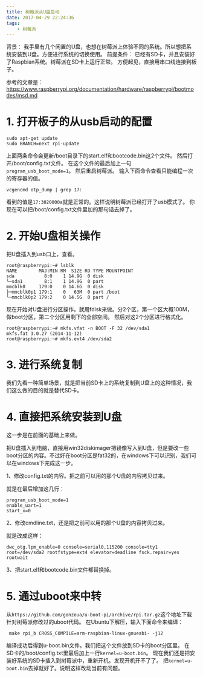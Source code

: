 ```yaml
---
title: 树莓派从U盘启动
date: 2017-04-29 22:24:36
tags:
	- 树莓派
---
```

背景：
我手里有几个闲置的U盘，也想在树莓派上体验不同的系统。所以想把系统安装到U盘。方便进行系统的切换使用。
前提条件：
已经有SD卡，并且安装好了Raspbian系统。树莓派在SD卡上运行正常。
方便起见，直接用串口线连接到板子。

参考的文章是：https://www.raspberrypi.org/documentation/hardware/raspberrypi/bootmodes/msd.md

# 1. 打开板子的从usb启动的配置
```
sudo apt-get update
sudo BRANCH=next rpi-update
```
上面两条命令会更新/boot目录下的start.elf和bootcode.bin这2个文件。
然后打开/boot/config.txt文件。
在这个文件的最后加上一句`program_usb_boot_mode=1`。
然后重启树莓派。
输入下面命令查看只能编程一次的寄存器的值。
```
vcgencmd otp_dump | grep 17:
```
看到的值是`17:3020000a`就是正常的。这样说明树莓派已经打开了usb模式了。
你现在可以把/boot/config.txt文件里加的那句话去掉了。

# 2. 开始U盘相关操作
把U盘插入到usb口上，查看。
```
root@raspberrypi:~# lsblk
NAME        MAJ:MIN RM  SIZE RO TYPE MOUNTPOINT
sda           8:0    1 14.9G  0 disk 
└─sda1        8:1    1 14.9G  0 part 
mmcblk0     179:0    0 14.6G  0 disk 
├─mmcblk0p1 179:1    0   63M  0 part /boot
└─mmcblk0p2 179:2    0 14.5G  0 part /
```
现在开始对U盘进行分区操作。就用fdisk来做。分2个区，第一个区大概100M，做boot分区，第二个分区用剩下的全部空间。
然后对这2个分区进行格式化。
```
root@raspberrypi:~# mkfs.vfat -n BOOT -F 32 /dev/sda1
mkfs.fat 3.0.27 (2014-11-12)
root@raspberrypi:~# mkfs.ext4 /dev/sda2
```

# 3. 进行系统复制
我们先看一种简单场景，就是把当前SD卡上的系统复制到U盘上的这种情况，我们这么做的目的就是替代SD卡。






# 4. 直接把系统安装到U盘
这一步是在前面的基础上来做。

把U盘插入到电脑，直接用win32diskimager把镜像写入到U盘，但是要改一些boot分区的内容。不过好在boot分区是fat32的，在windows下可以识别，我们可以在windows下完成这一步。

1、修改config.txt的内容。把之前可以用的那个U盘的内容拷贝过来。

就是在最后增加这几行：

```
program_usb_boot_mode=1
enable_uart=1
start_x=0
```

2、修改cmdline.txt，还是把之前可以用的那个U盘的内容拷贝过来。

就是改成这样：

```
dwc_otg.lpm_enable=0 console=serial0,115200 console=tty1 root=/dev/sda2 rootfstype=ext4 elevator=deadline fsck.repair=yes rootwait
```

3、把start.elf和bootcode.bin文件都替换掉。



# 5. 通过uboot来中转
从`https://github.com/gonzoua/u-boot-pi/archive/rpi.tar.gz`这个地址下载针对树莓派修改过的uboot代码。
在Ubuntu下解压，输入下面命令来编译：
```
 make rpi_b CROSS_COMPILE=arm-raspbian-linux-gnueabi- -j12
```
编译成功后得到u-boot.bin文件。我们把这个文件放到SD卡的boot分区里。
在SD卡的/boot/config.txt里最后加上一行`kernel=u-boot.bin`。
现在我们还是把安装好系统的SD卡插入到树莓派中，重新开机。发现开机开不了了。
把`kernel=u-boot.bin`去掉就好了。说明这样改动当前有问题。







